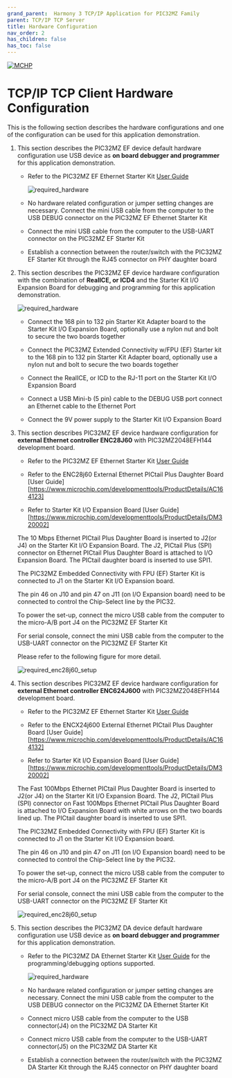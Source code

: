 ```yaml
---
grand_parent:  Harmony 3 TCP/IP Application for PIC32MZ Family
parent: TCP/IP TCP Server
title: Hardware Configuration
nav_order: 2
has_children: false
has_toc: false
---
```

[![MCHP](https://www.microchip.com/ResourcePackages/Microchip/assets/dist/images/logo.png)](https://www.microchip.com)

# TCP/IP TCP Client Hardware Configuration

This is the following section describes the hardware configurations and one of the configuration can be used for this application demonstration.

1. This section describes the PIC32MZ EF device default hardware configuration use USB device as **on board debugger and programmer** for this application demonstration.

    * Refer to the PIC32MZ EF Ethernet Starter Kit [User Guide](http://ww1.microchip.com/downloads/en/devicedoc/70005230b.pdf)

      ![required_hardware](images/PIC32MZ_EF_USB_ETHERNET.png)

    * No hardware related configuration or jumper setting changes are necessary.
    Connect the mini USB cable from the computer to the USB DEBUG connector on the PIC32MZ EF Ethernet Starter Kit

    * Connect the mini USB cable from the computer to the USB-UART connector on the PIC32MZ EF Starter Kit

    * Establish a connection between the router/switch with the PIC32MZ EF Starter Kit through the RJ45 connector on PHY daughter board

2. This section describes the PIC32MZ EF device hardware configuration with the combination of **RealICE, or ICD4** and the Starter Kit I/O Expansion Board for debugging and programming for this application demonstration.

    ![required_hardware](images/pic32mz_icd4_IO.png)

    * Connect the 168 pin to 132 pin Starter Kit Adapter board to the Starter Kit I/O Expansion Board, optionally use a nylon nut and bolt to secure the two boards together

    * Connect the PIC32MZ Extended Connectivity w/FPU (EF) Starter kit to the 168 pin to 132 pin Starter Kit Adapter board, optionally use a nylon nut and bolt to secure the two boards together

    * Connect the RealICE, or ICD to the RJ-11 port on the Starter Kit I/O Expansion Board

    * Connect a USB Mini-b (5 pin) cable to the DEBUG USB port
    connect an Ethernet cable to the Ethernet Port

    * Connect the 9V power supply to the Starter Kit I/O Expansion Board

3. This section describes PIC32MZ EF device hardware configuration for **external Ethernet controller ENC28J60** with PIC32MZ2048EFH144 development board.

    * Refer to the PIC32MZ EF Ethernet Starter Kit [User Guide](http://ww1.microchip.com/downloads/en/devicedoc/70005230b.pdf)

    * Refer to the ENC28j60 External Ethernet PICtail Plus Daughter Board [User Guide][https://www.microchip.com/developmenttools/ProductDetails/AC164123]

    * Refer to Starter Kit I/O Expansion Board [User Guide][https://www.microchip.com/developmenttools/ProductDetails/DM320002]

    The 10 Mbps Ethernet PICtail Plus Daughter Board is inserted to J2(or J4) on the Starter Kit I/O Expansion Board. The J2, PICtail Plus (SPI) connector on Ethernet PICtail Plus Daughter Board is attached to I/O Expansion Board. The PICtail daughter board is inserted to use SPI1.

    The PIC32MZ Embedded Connectivity with FPU (EF) Starter Kit is connected to J1 on the Starter Kit I/O Expansion board.

    The pin 46 on J10 and pin 47 on J11 (on I/O Expansion board) need to be connected to control the Chip-Select line by the PIC32.

    To power the set-up, connect the micro USB cable from the computer to the micro-A/B port J4 on the PIC32MZ EF Starter Kit

    For serial console, connect the mini USB cable from the computer to the USB-UART connector on the PIC32MZ EF Starter Kit

    Please refer to the following figure for more detail.

    ![required_enc28j60_setup](images/PIC32MZ_ENC28J60.png)


4. This section describes PIC32MZ EF device hardware configuration for **external Ethernet controller ENC624J600** with PIC32MZ2048EFH144 development board.

    * Refer to the PIC32MZ EF Ethernet Starter Kit [User Guide](http://ww1.microchip.com/downloads/en/devicedoc/70005230b.pdf)

    * Refer to the ENCX24j600 External Ethernet PICtail Plus Daughter Board [User Guide][https://www.microchip.com/developmenttools/ProductDetails/AC164132]

    * Refer to Starter Kit I/O Expansion Board [User Guide][https://www.microchip.com/developmenttools/ProductDetails/DM320002]

    The Fast 100Mbps Ethernet PICtail Plus Daughter Board is inserted to J2(or J4) on the Starter Kit I/O Expansion Board. The J2, PICtail Plus (SPI) connector on Fast 100Mbps Ethernet PICtail Plus Daughter Board is attached to I/O Expansion Board with white arrows on the two boards lined up. The PICtail daughter board is inserted to use SPI1.

    The PIC32MZ Embedded Connectivity with FPU (EF) Starter Kit is connected to J1 on the Starter Kit I/O Expansion board.

    The pin 46 on J10 and pin 47 on J11 (on I/O Expansion board) need to be connected to control the Chip-Select line by the PIC32.

    To power the set-up, connect the micro USB cable from the computer to the micro-A/B port J4 on the PIC32MZ EF Starter Kit

    For serial console, connect the mini USB cable from the computer to the USB-UART connector on the PIC32MZ EF Starter Kit

    ![required_enc28j60_setup](images/PIC32MZ_ENCX24J600.png)

5. This section describes the PIC32MZ DA device default hardware configuration use USB device as **on board debugger and programmer** for this application demonstration.

    * Refer to the PIC32MZ DA Ethernet Starter Kit [User Guide](http://ww1.microchip.com/downloads/en/DeviceDoc/70005311A.pdf) for the programming/debugging options supported.

      ![required_hardware](images/PIC32MZ_DA_USB_ETHERNET.png)

    * No hardware related configuration or jumper setting changes are necessary.
    Connect the mini USB cable from the computer to the USB DEBUG connector on the PIC32MZ DA Ethernet Starter Kit

    * Connect micro USB cable from the computer to the USB connector(J4) on the PIC32MZ DA Starter Kit

    * Connect micro USB cable from the computer to the USB-UART connector(J5) on the PIC32MZ DA Starter Kit 

    * Establish a connection between the router/switch with the PIC32MZ DA Starter Kit through the RJ45 connector on PHY daughter board 



